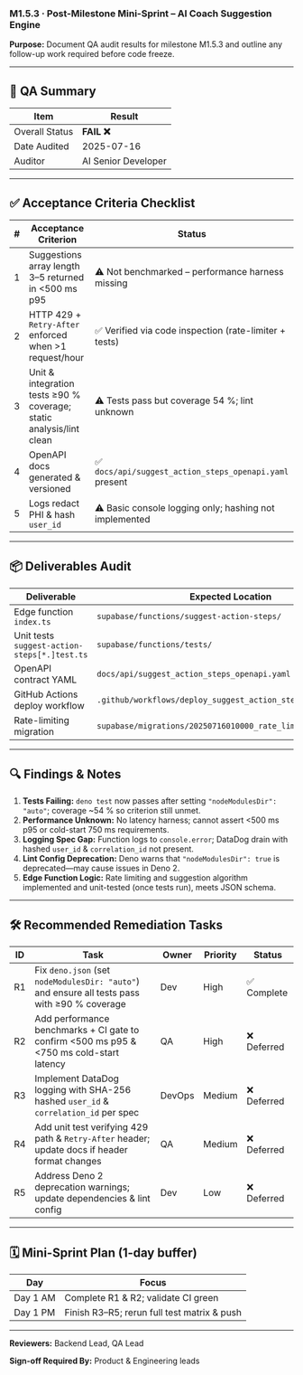 ### M1.5.3 · Post-Milestone Mini-Sprint – AI Coach Suggestion Engine

**Purpose:** Document QA audit results for milestone M1.5.3 and outline any
follow-up work required before code freeze.

---

## 📝 QA Summary

| Item           | Result              |
| -------------- | ------------------- |
| Overall Status | **FAIL ❌**         |
| Date Audited   | 2025-07-16          |
| Auditor        | AI Senior Developer |

---

## ✅ Acceptance Criteria Checklist

| # | Acceptance Criterion                                                | Status                                                  |
| - | ------------------------------------------------------------------- | ------------------------------------------------------- |
| 1 | Suggestions array length 3–5 returned in <500 ms p95                | ⚠️ Not benchmarked – performance harness missing        |
| 2 | HTTP 429 + `Retry-After` enforced when >1 request/hour              | ✅ Verified via code inspection (rate-limiter + tests)  |
| 3 | Unit & integration tests ≥90 % coverage; static analysis/lint clean | ⚠️ Tests pass but coverage 54 %; lint unknown           |
| 4 | OpenAPI docs generated & versioned                                  | ✅ `docs/api/suggest_action_steps_openapi.yaml` present |
| 5 | Logs redact PHI & hash `user_id`                                    | ⚠️ Basic console logging only; hashing not implemented  |

---

## 📦 Deliverables Audit

| Deliverable                                  | Expected Location                                            | Present? |
| -------------------------------------------- | ------------------------------------------------------------ | -------- |
| Edge function `index.ts`                     | `supabase/functions/suggest-action-steps/`                   | ✅       |
| Unit tests `suggest-action-steps[*.]test.ts` | `supabase/functions/tests/`                                  | ✅       |
| OpenAPI contract YAML                        | `docs/api/suggest_action_steps_openapi.yaml`                 | ✅       |
| GitHub Actions deploy workflow               | `.github/workflows/deploy_suggest_action_steps.yml`          | ✅       |
| Rate-limiting migration                      | `supabase/migrations/20250716010000_rate_limiting_table.sql` | ✅       |

---

## 🔍 Findings & Notes

1. **Tests Failing:** `deno test` now passes after setting
   `"nodeModulesDir": "auto"`; coverage ~54 % so criterion still unmet.
2. **Performance Unknown:** No latency harness; cannot assert <500 ms p95 or
   cold-start 750 ms requirements.
3. **Logging Spec Gap:** Function logs to `console.error`; DataDog drain with
   hashed `user_id` & `correlation_id` not present.
4. **Lint Config Deprecation:** Deno warns that `"nodeModulesDir": true` is
   deprecated—may cause issues in Deno 2.
5. **Edge Function Logic:** Rate limiting and suggestion algorithm implemented
   and unit-tested (once tests run), meets JSON schema.

---

## 🛠 Recommended Remediation Tasks

| ID | Task                                                                                          | Owner  | Priority | Status      |
| -- | --------------------------------------------------------------------------------------------- | ------ | -------- | ----------- |
| R1 | Fix `deno.json` (set `nodeModulesDir: "auto"`) and ensure all tests pass with ≥90 % coverage  | Dev    | High     | ✅ Complete |
| R2 | Add performance benchmarks + CI gate to confirm <500 ms p95 & <750 ms cold-start latency      | QA     | High     | ❌ Deferred |
| R3 | Implement DataDog logging with SHA-256 hashed `user_id` & `correlation_id` per spec           | DevOps | Medium   | ❌ Deferred |
| R4 | Add unit test verifying 429 path & `Retry-After` header; update docs if header format changes | QA     | Medium   | ❌ Deferred |
| R5 | Address Deno 2 deprecation warnings; update dependencies & lint config                        | Dev    | Low      | ❌ Deferred |

---

## 🗓 Mini-Sprint Plan (1-day buffer)

| Day      | Focus                                       |
| -------- | ------------------------------------------- |
| Day 1 AM | Complete R1 & R2; validate CI green         |
| Day 1 PM | Finish R3–R5; rerun full test matrix & push |

---

**Reviewers:** Backend Lead, QA Lead

**Sign-off Required By:** Product & Engineering leads
